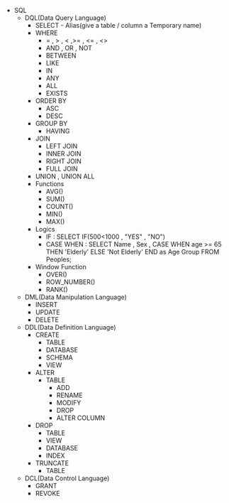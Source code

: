 - SQL
  - DQL(Data Query Language)
    - SELECT - Alias(give a table / column a Temporary name)
    - WHERE
      - = , > , < ,>= , <= , <>
      - AND , OR , NOT
      - BETWEEN
      - LIKE
      - IN
      - ANY
      - ALL
      - EXISTS
    - ORDER BY
      - ASC
      - DESC
    - GROUP BY
      - HAVING
    - JOIN
      - LEFT JOIN
      - INNER JOIN 
      - RIGHT JOIN
      - FULL JOIN 
    - UNION , UNION ALL
    - Functions
      - AVG()
      - SUM()
      - COUNT()
      - MIN()
      - MAX()
    - Logics
      - IF : SELECT IF(500<1000 , "YES" , "NO")
      - CASE WHEN : 
        SELECT Name , Sex ,
          CASE 
            WHEN age >= 65 THEN 'Elderly'
            ELSE 'Not Elderly'
          END as Age Group
        FROM Peoples;
    - Window Function
      - OVER()
      - ROW_NUMBER()
      - RANK()
  - DML(Data Manipulation Language)
    - INSERT
    - UPDATE
    - DELETE
  - DDL(Data Definition Language)
    - CREATE
      - TABLE
      - DATABASE
      - SCHEMA
      - VIEW
    - ALTER
      - TABLE
        - ADD 
        - RENAME
        - MODIFY
        - DROP
        - ALTER COLUMN
    - DROP
      - TABLE
      - VIEW
      - DATABASE
      - INDEX
    - TRUNCATE
      - TABLE
  - DCL(Data Control Language)
    - GRANT
    - REVOKE 
